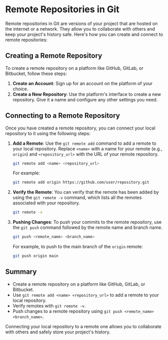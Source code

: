 # Remote Repositories in Git

Remote repositories in Git are versions of your project that are hosted on the internet or a network. They allow you to collaborate with others and keep your project's history safe. Here's how you can create and connect to remote repositories:

## Creating a Remote Repository
To create a remote repository on a platform like GitHub, GitLab, or Bitbucket, follow these steps:

1. **Create an Account**: Sign up for an account on the platform of your choice.
2. **Create a New Repository**: Use the platform's interface to create a new repository. Give it a name and configure any other settings you need.

## Connecting to a Remote Repository
Once you have created a remote repository, you can connect your local repository to it using the following steps:

1. **Add a Remote**: Use the `git remote add` command to add a remote to your local repository. Replace `<name>` with a name for your remote (e.g., `origin`) and `<repository_url>` with the URL of your remote repository.

   ```bash
   git remote add <name> <repository_url>
   ```

   For example:

   ```bash
   git remote add origin https://github.com/user/repository.git
   ```

2. **Verify the Remote**: You can verify that the remote has been added by using the `git remote -v` command, which lists all the remotes associated with your repository.

   ```bash
   git remote -v
   ```

3. **Pushing Changes**: To push your commits to the remote repository, use the `git push` command followed by the remote name and branch name.

   ```bash
   git push <remote_name> <branch_name>
   ```

   For example, to push to the main branch of the `origin` remote:

   ```bash
   git push origin main
   ```

## Summary
- Create a remote repository on a platform like GitHub, GitLab, or Bitbucket.
- Use `git remote add <name> <repository_url>` to add a remote to your local repository.
- Verify remotes with `git remote -v`.
- Push changes to a remote repository using `git push <remote_name> <branch_name>`.

Connecting your local repository to a remote one allows you to collaborate with others and safely store your project's history.